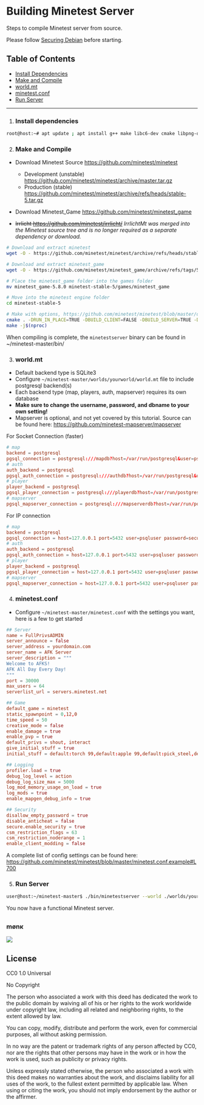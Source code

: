 Building Minetest Server
========================

Steps to compile Minetest server from source.

Please follow [Securing Debian](/securing_debian.md) before starting.

Table of Contents
------------------
   - [Install Dependencies](#install-dependencies)
   - [Make and Compile](#make-and-compile)
   - [world.mt](#worldmt)
   - [minetest.conf](#minetestconf)
   - [Run Server](#run-server)

___

1. ### Install dependencies

```sh
root@host:~# apt update ; apt install g++ make libc6-dev cmake libpng-dev libjpeg-dev libgl1-mesa-dev libsqlite3-dev libogg-dev libvorbis-dev libopenal-dev libcurl4-gnutls-dev libfreetype6-dev zlib1g-dev libgmp-dev libjsoncpp-dev libzstd-dev libluajit-5.1-dev gettext libsdl2-dev
```

2. ### Make and Compile 
  - Download Minetest Source https://github.com/minetest/minetest
    - Development (unstable) https://github.com/minetest/minetest/archive/master.tar.gz
    - Production (stable) https://github.com/minetest/minetest/archive/refs/heads/stable-5.tar.gz

   - Download Minetest_Game https://github.com/minetest/minetest_game

   - ~~Irrlicht https://github.com/minetest/irrlicht/~~ *IrrlichtMt was merged into the Minetest source tree and is no longer required as a separate dependency or download.*

```sh
# Download and extract minetest
wget -O - https://github.com/minetest/minetest/archive/refs/heads/stable-5.tar.gz | tar -xzf -

# Download and extract minetest_game
wget -O - https://github.com/minetest/minetest_game/archive/refs/tags/5.8.0.tar.gz | tar -xzf -

# Place the minetest_game folder into the games folder
mv minetest_game-5.8.0 minetest-stable-5/games/minetest_game

# Move into the minetest engine folder
cd minetest-stable-5

# Make with options, https://github.com/minetest/minetest/blob/master/doc/compiling/README.md
cmake . -DRUN_IN_PLACE=TRUE -DBUILD_CLIENT=FALSE -DBUILD_SERVER=TRUE -DENABLE_POSTGRESQL=ON -DPostgreSQL_TYPE_INCLUDE_DIR=/usr/include/postgresql/15/server/libpq -DENABLE_CURSES=ON -DENABLE_LUAJIT=ON && \
make -j$(nproc)
```

When compiling is complete, the `minetestserver` binary can be found in ~/minetest-master/bin/

3. ### world.mt
- Default backend type is SQLite3
- Configure `~/minetest-master/worlds/yourworld/world.mt` file to include postgresql backend(s)
- Each backend type (map, players, auth, mapserver) requires its own database
- **Make sure to change the username, password, and dbname to your own setting!**
- Mapserver is optional, and not yet covered by this tutorial. Source can be found here: https://github.com/minetest-mapserver/mapserver

For Socket Connection (faster)

```conf
# map
backend = postgresql
pgsql_connection = postgresql:///mapdb?host=/var/run/postgresql&user=psqluser&password=securepassword&dbname=mapdb
# auth
auth_backend = postgresql
pgsql_auth_connection = postgresql:///authdb?host=/var/run/postgresql&user=psqluser&password=securepassword&dbname=authdb
# player
player_backend = postgresql
pgsql_player_connection = postgresql:///playerdb?host=/var/run/postgresql&user=psqluser&password=securepassword&dbname=playerdb
# mapserver
pgsql_mapserver_connection = postgresql:///mapserverdb?host=/var/run/postgresql&user=psqluser&password=securepassword&dbname=mapserverdb
```

For IP connection

```conf
# map
backend = postgresql
pgsql_connection = host=127.0.0.1 port=5432 user=psqluser password=securepassword dbname=mapdb
# auth
auth_backend = postgresql
pgsql_auth_connection = host=127.0.0.1 port=5432 user=psqluser password=securepassword dbname=authdb
# player
player_backend = postgresql
pgsql_player_connection = host=127.0.0.1 port=5432 user=psqluser password=securepassword dbname=playerdb
# mapserver
pgsql_mapserver_connection = host=127.0.0.1 port=5432 user=psqluser password=securepassword dbname=mapserverdb
```


4. ### minetest.conf
- Configure `~/minetest-master/minetest.conf` with the settings you want, here is a few to get started
```conf
## Server
name = FullPrivsADMIN
server_announce = false
server_address = yourdomain.com 
server_name = AFK Server
server_description = """
Welcome to AFKS!
AFK All Day Every Day!
"""
port = 30000
max_users = 64
serverlist_url = servers.minetest.net

## Game
default_game = minetest
static_spawnpoint = 0,12,0
time_speed = 50
creative_mode = false
enable_damage = true
enable_pvp = true
default_privs = shout, interact
give_initial_stuff = true
initial_stuff = default:torch 99,default:apple 99,default:pick_steel,default:axe_steel

## Logging
profiler.load = true
debug_log_level = action
debug_log_size_max = 5000
log_mod_memory_usage_on_load = true
log_mods = true
enable_mapgen_debug_info = true

## Security
disallow_empty_password = true
disable_anticheat = false
secure.enable_security = true
csm_restriction_flags = 63
csm_restriction_noderange = 1
enable_client_modding = false
```
A complete list of config settings can be found here: https://github.com/minetest/minetest/blob/master/minetest.conf.example#L700

5. ### Run Server

```sh
user@host:~/minetest-master$ ./bin/minetestserver --world ./worlds/yourworld --config ./minetest.conf --gameid minetest_game
```

You now have a functional Minetest server.


##
### mønκ
<img decoding="async" loading="lazy" src="https://cdn.discordapp.com/emojis/1194038093775376455.webp?size=64&quality=lossless">

##
License
-------
CC0 1.0 Universal

No Copyright

The person who associated a work with this deed has dedicated the work to the public domain by waiving all of his or her rights to the work worldwide under copyright law, including all related and neighboring rights, to the extent allowed by law.

You can copy, modify, distribute and perform the work, even for commercial purposes, all without asking permission.

In no way are the patent or trademark rights of any person affected by CC0, nor are the rights that other persons may have in the work or in how the work is used, such as publicity or privacy rights.

Unless expressly stated otherwise, the person who associated a work with this deed makes no warranties about the work, and disclaims liability for all uses of the work, to the fullest extent permitted by applicable law.
When using or citing the work, you should not imply endorsement by the author or the affirmer.
